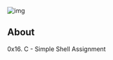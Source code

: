 ![img](https://assets.imaginablefutures.com/media/images/ALX_Logo.max-200x150.png)

## About

0x16. C - Simple Shell Assignment

